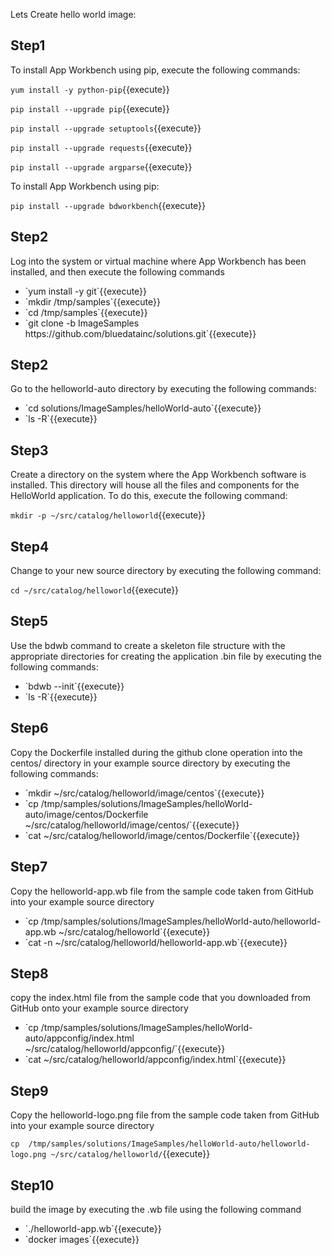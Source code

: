 Lets Create hello world image:

<h2>Step1</h2>

To install App Workbench using pip, execute the following commands:

`yum install -y python-pip`{{execute}} 

`pip install --upgrade pip`{{execute}} 

`pip install --upgrade setuptools`{{execute}}

`pip install --upgrade requests`{{execute}}

`pip install --upgrade argparse`{{execute}}
 
To install App Workbench using pip:

`pip install --upgrade bdworkbench`{{execute}}






<h2>Step2</h2>
Log into the system or virtual machine where App Workbench has been installed, and then execute the following commands
<ul>
  <li>`yum install -y git`{{execute}}</li>
  <li>`mkdir /tmp/samples`{{execute}}</li>
  <li>`cd /tmp/samples`{{execute}}</li>
  <li>`git clone -b ImageSamples https://github.com/bluedatainc/solutions.git`{{execute}}</li>
</ul>
<h2>Step2</h2>
Go to the helloworld-auto directory by executing the following commands:
<ul>
  <li>`cd solutions/ImageSamples/helloWorld-auto`{{execute}}</li>

<li>`ls -R`{{execute}}</li>
</ul>

<h2>Step3</h2>
Create a directory on the system where the App Workbench software is installed. This directory will house all the files and components for the HelloWorld application. To do this, execute the following command:

`mkdir -p ~/src/catalog/helloworld`{{execute}}

<h2>Step4</h2>
Change to your new source directory by executing the following command:

`cd ~/src/catalog/helloworld`{{execute}}
<h2>Step5</h2>
Use the bdwb command to create a skeleton file structure with the appropriate directories for creating the application .bin file by executing the following commands:
<ul>
  <li>`bdwb --init`{{execute}}</li>
  <li>`ls -R`{{execute}}</li>
  </ul>

<h2>Step6</h2>
Copy the Dockerfile installed during the github clone operation into the centos/ directory in your example source directory by executing   the following commands:
<ul>
  <li>`mkdir ~/src/catalog/helloworld/image/centos`{{execute}}</li>

<li>`cp /tmp/samples/solutions/ImageSamples/helloWorld-auto/image/centos/Dockerfile  ~/src/catalog/helloworld/image/centos/`{{execute}}</li>

<li>`cat ~/src/catalog/helloworld/image/centos/Dockerfile`{{execute}}</li>
</ul>
<h2>Step7</h2>
Copy the helloworld-app.wb file from the sample code taken from GitHub into your example source directory
<ul>
<li>`cp /tmp/samples/solutions/ImageSamples/helloWorld-auto/helloworld-app.wb ~/src/catalog/helloworld`{{execute}}</li>

<li>`cat -n ~/src/catalog/helloworld/helloworld-app.wb`{{execute}}</li>




</ul>

<h2>Step8</h2>
copy the index.html file from the sample code that you downloaded from GitHub onto your example source directory
<ul>
<li>`cp  /tmp/samples/solutions/ImageSamples/helloWorld-auto/appconfig/index.html ~/src/catalog/helloworld/appconfig/`{{execute}}</li>

<li>`cat ~/src/catalog/helloworld/appconfig/index.html`{{execute}}</li>
</ul>

<h2>Step9</h2>
Copy the helloworld-logo.png file from the sample code taken from GitHub into your example source directory

`cp  /tmp/samples/solutions/ImageSamples/helloWorld-auto/helloworld-logo.png ~/src/catalog/helloworld/`{{execute}}

<h2>Step10</h2>
build the image by executing the .wb file using the following command
<ul>
  <li>`./helloworld-app.wb`{{execute}}</li>
  
<li>`docker images`{{execute}}</li>
</ul>







